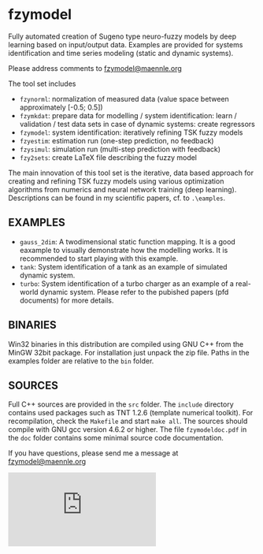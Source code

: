 # fzymodel
Fully automated creation of Sugeno type neuro-fuzzy models by deep learning based on input/output data. Examples are provided for systems identification and time series modeling (static and dynamic systems).

Please address comments to fzymodel@maennle.org

The tool set includes
 - `fzynorml`: normalization of measured data (value space between approximately [-0.5; 0.5])
 - `fzymkdat`: prepare data for modelling / system identification: learn / validation / test data sets in case of dynamic systems: create regressors
 - `fzymodel`: system identification: iteratively refining TSK fuzzy models
 - `fzyestim`: estimation run (one-step prediction, no feedback)
 - `fzysimul`: simulation run (multi-step prediction with feedback)
 - `fzy2sets`: create LaTeX file describing the fuzzy model

The main innovation of this tool set is the iterative, data based approach for creating and refining TSK fuzzy models using various optimization algorithms from numerics and neural network training (deep learning). Descriptions can be found in my scientific papers, cf. to `.\eamples`.


## EXAMPLES

 - `gauss_2dim`: A twodimensional static function mapping. It is a good eaxample to visually demonstrate how the modelling works. It is recommended to start playing with this example.
 - `tank`: System identification of a tank as an example of simulated dynamic system.
 - `turbo`: System identification of a turbo charger as an example of a real-world dynamic system.
Please refer to the pubished papers (pfd documents) for more details.


## BINARIES

Win32 binaries in this distribution are compiled using GNU C++ from the MinGW 32bit package. For installation just unpack the zip file. Paths in the examples folder are relative to the `bin` folder.


## SOURCES

Full C++ sources are provided in the `src` folder. The `include` directory contains used packages such as TNT 1.2.6 (template numerical toolkit). For recompilation, check the `Makefile` and start `make all`. The sources should compile with GNU gcc version 4.6.2 or higher. The file `fzymodeldoc.pdf` in the `doc` folder contains some minimal source code documentation.

If you have questions, please send me a message at fzymodel@maennle.org

![image](https://github.com/ManfredMaennle/fzymodel/blob/master/example_gauss_short_description.pdf)
